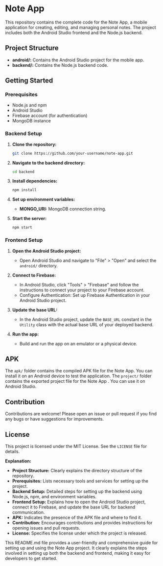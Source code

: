 
# Note App

This repository contains the complete code for the Note App, a mobile application for creating, editing, and managing personal notes. The project includes both the Android Studio frontend and the Node.js backend.

## Project Structure

* **android/:** Contains the Android Studio project for the mobile app.
* **backend/:** Contains the Node.js backend code.

## Getting Started

### Prerequisites

* Node.js and npm
* Android Studio
* Firebase account (for authentication)
* MongoDB instance

### Backend Setup

1. **Clone the repository:**
   ```bash
   git clone https://github.com/your-username/note-app.git
   ```

2. **Navigate to the backend directory:**
   ```bash
   cd backend
   ```

3. **Install dependencies:**
   ```bash
   npm install
   ```

4. **Set up environment variables:**
   * **MONGO_URI:** MongoDB connection string. 

5. **Start the server:**
   ```bash
   npm start
   ```

### Frontend Setup

1. **Open the Android Studio project:**
   * Open Android Studio and navigate to "File" > "Open" and select the `android/` directory.

2. **Connect to Firebase:**
   * In Android Studio, click "Tools" > "Firebase" and follow the instructions to connect your project to your Firebase account.
   * Configure Authentication: Set up Firebase Authentication in your Android Studio project.

3. **Update the base URL:**
   * In the Android Studio project, update the `BASE_URL` constant in the `Utility` class with the actual base URL of your deployed backend.

4. **Run the app:**
   * Build and run the app on an emulator or a physical device.

## APK

The `apk/` folder contains the compiled APK file for the Note App. You can install it on an Android device to test the application.
The `project/` folder contains the exported project file for the Note App . You can use it on Android Studio.
## Contribution

Contributions are welcome! Please open an issue or pull request if you find any bugs or have suggestions for improvements.

## License

This project is licensed under the MIT License. See the `LICENSE` file for details.


**Explanation:**

* **Project Structure:**  Clearly explains the directory structure of the repository.
* **Prerequisites:**  Lists necessary tools and services for setting up the project.
* **Backend Setup:**  Detailed steps for setting up the backend using Node.js, npm, and environment variables.
* **Frontend Setup:**  Explains how to open the Android Studio project, connect it to Firebase, and update the base URL for backend communication.
* **APK:**  Indicates the presence of the APK file and where to find it.
* **Contribution:**  Encourages contributions and provides instructions for opening issues and pull requests.
* **License:**  Specifies the license under which the project is released.

This README.md file provides a user-friendly and comprehensive guide for setting up and using the Note App project. It clearly explains the steps involved in setting up both the backend and frontend, making it easy for developers to get started.

